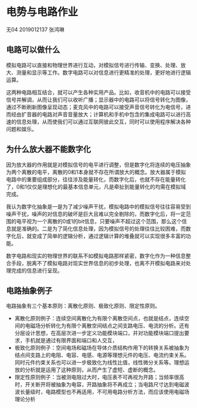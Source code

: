 # 电势与电路作业

无04  2019012137  张鸿琳

## 电路可以做什么

模拟电路可以直接和物理世界进行互动，对模拟信号进行传输、变换、处理、放大、测量和显示等工作。数字电路可以对信息进行更精准的处理，更好地进行逻辑运算。

这两种电路相互结合，就可以产生各种实用产品。比如，收音机中的电路可以接受信号并解调，从而让我们可以收听广播；显示器中的电路可以将信号转化为图像，通过不断刷新图像呈现动态；麦克风中的电路可以接受声音信号转化为电信号，进而经由扩音器的电路对声音音量放大；计算机和手机中包含的集成电路可以进行高速的信息处理，从而使我们可以通过互联网彼此交互，同时可以使用程序解决各种问题和娱乐。

## 为什么放大器不能数字化

因为放大器的作用就是对模拟信号的电平进行调整，但是数字化将连续的电压抽象为两个离散的电平，离散的0和1本身就不存在所谓放大的概念。放大器属于模拟电路中的重要组成部分，往往涉及能量转化，而数字化后，也就不存在能量转化了，0和1仅仅是理想化的最基本信息单元，凡是牵扯到能量转化的均需在模拟域完成。

我认为数字化抽象是一是为了减少噪声干扰，模拟电路中的模拟信号往往容易受到噪声干扰，噪声的对信息的破坏是巨大且难以完全剔除的，而数字化后，将一定范围的电平视为一个离散的0或1的bit信息，只要噪声不超过这个范围，那么这个信息就是准确的。二是为了简化信息处理，因为模拟信号的处理往往比较困难，而数字化后，就变成了简单的逻辑分析，通过逻辑计算的堆叠就可以实现很多丰富的功能。

数字电路和现实的物理世界的联系不如模拟电路那样紧密，数字化作为一种信息整合手段，脱离不了模拟电路对现实世界信息的初步处理，也离不开模拟电路来对处理完成的信息进行呈现。

## 电路抽象例子

电路抽象有三个基本原则：离散化原则、极致化原则、限定性原则。

- 离散化原则例子：连续空间离散化为有限个离散空间点，也就是结点，连续空间的电磁场分析转化为有限个离散空间结点之间支路电压、电流的分析。还有分层设计思想，在高层次进一步定义功能模块端口，并对功能模块端口提出要求，手机就是通过有限界面和端口和人交互，
- 极致化原则例子：空间电场和磁场在导体介质结构作用下的转换关系被抽象为结点间支路上的电阻、电容、电感、电源等理想元件的电压、电流约束关系。同时元件约束关系也可以进一步极致化为线性比值，线性微分关系等。理想运放的分析就是运用了这种原则，从而产生了虚短、虚断的概念。
- 限定性原则例子：当被测电阻过大时，电压表不可再视为开路；当频率很高时，开关断开将被抽象为电容，开路抽象将不再成立；当电路尺寸达到电磁波波长量级时，电路模型也不再适用，不可用电路分析方法，而应该使用电磁场理论分析